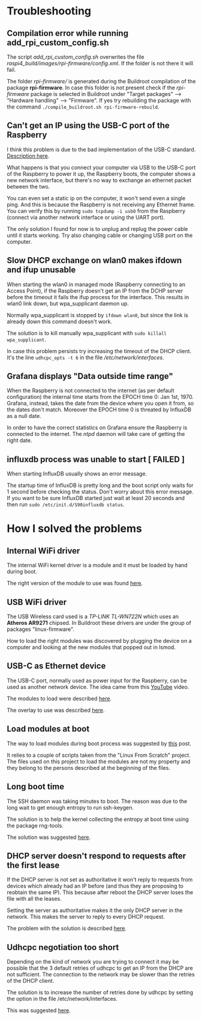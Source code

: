 # Troubleshooting

## Compilation error while running add_rpi_custom_config.sh

The script *add_rpi_custom_config.sh* overwrites the file
*raspi4_build/images/rpi-firmware/config.xml*. If the folder is not
there it will fail.

The folder *rpi-firmware/* is generated during the Buildroot compilation
of the package **rpi-firmware**. In case this folder is not present
check if the *rpi-firmware* package is selected in Buildroot under
"Target packages" --> "Hardware handling" --> "Firmware".
If yes try rebuilding the package with the command
`./compile_buildroot.sh rpi-firmware-rebuild`.

## Can't get an IP using the USB-C port of the Raspberry

I think this problem is due to the bad implementation of the USB-C standard.
[Description here](https://www.theverge.com/2019/7/10/20688655/raspberry-pi-4-usb-c-port-bug-e-marked-cables-audio-accessory-charging).

What happens is that you connect your computer via USB to the USB-C port
of the Raspberry to power it up, the Raspberry boots, the computer shows
a new network interface, but there's no way to exchange an ethernet
packet between the two.

You can even set a static ip on the computer, it won't send even a single
ping. And this is because the Raspberry is not receiving any Ethernet
frame. You can verify this by running `sudo tcpdump -i usb0` from the
Raspberry (connect via another network interface or using the UART port).

The only solution I found for now is to unplug and replug the power
cable until it starts working. Try also changing cable or changing
USB port on the computer.

## Slow DHCP exchange on wlan0 makes ifdown and ifup unusable

When starting the wlan0 in managed mode (Raspberry connecting to an
Access Point), if the Raspberry doesn't get an IP from the DCHP server
before the timeout it fails the ifup process for the interface.
This results in wlan0 link down, but wpa_supplicant daemon up.

Normally wpa_supplicant is stopped by `ifdown wlan0`, but since the
link is already down this command doesn't work.

The solution is to kill manually wpa_supplicant with
`sudo killall wpa_supplicant`.

In case this problem persists try increasing the timeout of the DHCP
client. It's the line `udhcpc_opts -t 6` in the file
*/etc/network/interfaces*.

## Grafana displays "Data outside time range"

When the Raspberry is not connected to the internet (as per default
configuration) the internal time starts from the EPOCH time 0:
Jan 1st, 1970. Grafana, instead, takes the date from the device where
you open it from, so the dates don't match. Moreover the EPOCH time 0
is threated by InfluxDB as a null date.

In order to have the correct statistics on Grafana ensure the Raspberry
is connected to the internet. The *ntpd* daemon will take care of
getting the right date.

## influxdb process was unable to start [ FAILED ]

When starting InfluxDB usually shows an error message.

The startup time of InfluxDB is pretty long and the boot script only
waits for 1 second before checking the status. Don't worry about
this error message. If you want to be sure InfluxDB started just wait
at least 20 seconds and then run `sudo /etc/init.d/S90influxdb status`.

# How I solved the problems

## Internal WiFi driver

The internal WiFi kernel driver is a module and it must be loaded by
hand during boot.

The right version of the module to use was found
[here](https://www.raspberrypi.org/forums/viewtopic.php?t=138858).

## USB WiFi driver

The USB Wireless card used is a *TP-LINK TL-WN722N* which uses an
**Atheros AR9271** chipsed. In Buildroot these drivers are under the group
of packages "linux-firmware".

How to load the right modules was discovered by plugging the device on a
computer and looking at the new modules that popped out in lsmod.

## USB-C as Ethernet device

The USB-C port, normally used as power input for the Raspberry, can be used
as another network device. The idea came from this
[YouTube](https://www.youtube.com/watch?v=IR6sDcKo3V8) video.

The modules to load were described
[here](https://www.raspberrypi.org/forums/viewtopic.php?t=249877).

The overlay to use was described
[here](https://learn.adafruit.com/turning-your-raspberry-pi-zero-into-a-usb-gadget/ethernet-gadget).

## Load modules at boot

The way to load modules during boot process
was suggested by
[this](https://unix.stackexchange.com/questions/396542/buildroot-how-to-load-modules-automatically)
post.

It relies to a couple of scripts taken from the "Linux From Scratch" project.
The files used on this project to load the modules are not my property and
they belong to the persons described at the beginning of the files.

## Long boot time

The SSH daemon was taking minutes to boot. The reason was due to the long
wait to get enough entropy to run ssh-keygen.

The solution is to help the kernel collecting the entropy at boot time using
the package rng-tools.

The solution was suggested
[here](https://unix.stackexchange.com/questions/522271/rpi-buildroot-random-crng-init-done-not-enough-entropy-how-to-configure).

## DHCP server doesn't respond to requests after the first lease

If the DHCP server is not set as authoritative it won't reply to requests
from devices which already had an IP before (and thus they are proposing
to reobtain the same IP). This because after reboot the DHCP server
loses the file with all the leases.

Setting the server as authoritative makes it the only DHCP server in the
network. This makes the server to reply to every DHCP request.

The problem with the solution is described
[here](https://serverfault.com/questions/842528/dnsmasq-not-responding-dhcp-requests-that-dont-follow-a-dhcp-discover).

## Udhcpc negotiation too short

Depending on the kind of network you are trying to connect it may be possible
that the 3 default retries of udhcpc to get an IP from the DHCP are not
sufficient. The connection to the network may be slower than the retries
of the DHCP client.

The solution is to increase the number of retries done by udhcpc by setting
the option in the file /etc/network/interfaces.

This was suggested [here](https://gitlab.alpinelinux.org/alpine/aports/issues/3105).
